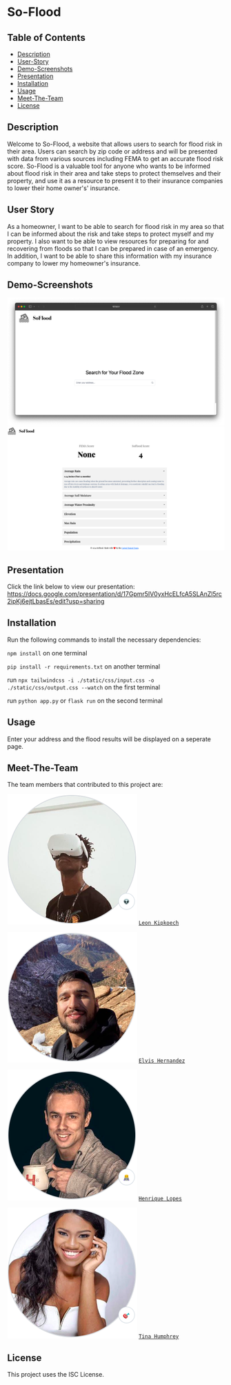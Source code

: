 # So-Flood 

## Table of Contents
 * [Description](#Description)
 * [User-Story](#User-Story)
 * [Demo-Screenshots](#Demo-Screenshots)
 * [Presentation](#Presentation)
 * [Installation](#Installation)
 * [Usage](#Usage)
 * [Meet-The-Team](#Meet-The-Team)
 * [License](#License)

## Description

Welcome to So-Flood, a website that allows users to search for flood risk in their area. Users can search by zip code or address and will be presented with data from various sources including FEMA to get an accurate flood risk score. So-Flood is a valuable tool for anyone who wants to be informed about flood risk in their area and take steps to protect themselves and their property, and use it as a resource to present it to their insurance companies to lower their home owner's' insurance. 

## User Story
As a homeowner, I want to be able to search for flood risk in my area so that I can be informed about the risk and take steps to protect myself and my property. I also want to be able to view resources for preparing for and recovering from floods so that I can be prepared in case of an emergency. In addition, I want to be able to share this information with my insurance company to lower my homeowner's insurance.

## Demo-Screenshots
![](./static/images/home.png)
![](./static/images/results.png)

## Presentation
Click the link below to view our presentation:
https://docs.google.com/presentation/d/17Gpmr5IV0yxHcELfcA5SLAnZl5rc2ipKj6ejtLbasEs/edit?usp=sharing

## Installation
Run the following commands to install the necessary dependencies:

`npm install` on one terminal

`pip install -r requirements.txt` on another terminal

run `npx tailwindcss -i ./static/css/input.css -o ./static/css/output.css --watch` on the first terminal 

run `python app.py` or `flask run` on the second terminal

## Usage
Enter your address and the flood results will be displayed on a seperate page.

## Meet-The-Team
The team members that contributed to this project are: 

![Leon Kipkoech](./static/images/Leon.png) [`Leon Kipkoech`](https://github.com/leonkoech)

![Elvis Hernandez](./static/images/Elvis.png) [`Elvis Hernandez`](https://github.com/ElvisHernandez)

![Henrique Lopes](./static/images/Henrique.png) [`Henrique Lopes`](https://github.com/hcmlopes)

![Tina Humphrey](./static/images/Tina.png) [`Tina Humphrey`](https://github.com/humphreyt12)

## License 
This project uses the ISC License.